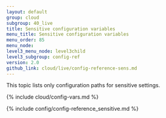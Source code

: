 ```yaml
---
layout: default
group: cloud
subgroup: 40_live
title: Sensitive configuration variables
menu_title: Sensitive configuration variables
menu_order: 85
menu_node: 
level3_menu_node: level3child
level3_subgroup: config-ref
version: 2.0
github_link: cloud/live/config-reference-sens.md
---
```


This topic lists only configuration paths for sensitive settings.

{% include cloud/config-vars.md %}

{% include config/config-reference_sensitive.md %}
